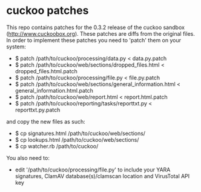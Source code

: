 cuckoo patches
======

This repo contains patches for the 0.3.2 release of the cuckoo sandbox (http://www.cuckoobox.org). These patches are diffs from the original files. In order to implement these patches you need to 'patch' them on your system:

- $ patch /path/to/cuckoo/processing/data.py < data.py.patch
- $ patch /path/to/cuckoo/web/sections/dropped_files.html < dropped_files.html.patch
- $ patch /path/to/cuckoo/processing/file.py < file.py.patch
- $ patch /path/to/cuckoo/web/sections/general_information.html < general_information.html.patch
- $ patch /path/to/cuckoo/web/report.html < report.html.patch
- $ patch /path/to/cuckoo/reporting/tasks/reporttxt.py < reporttxt.py.patch

and copy the new files as such:

- $ cp signatures.html /path/to/cuckoo/web/sections/
- $ cp lookups.html /path/to/cuckoo/web/sections/
- $ cp watcher.rb /path/to/cuckoo/

You also need to:

- edit '/path/to/cuckoo/processing/file.py' to include your YARA signatures, ClamAV database(s)/clamscan location and VirusTotal API key
